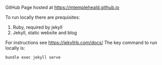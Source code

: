 GitHub Page hosted at https://mtempleheald.github.io

To run locally there are prequisites:
1. Ruby, required by jekyll
2. Jekyll, static website and blog 

For instructions see https://jekyllrb.com/docs/
The key command to run locally is:  
```
bundle exec jekyll serve
```